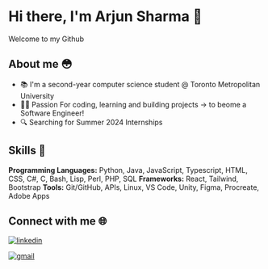 # Hi there, I'm Arjun Sharma 👋
Welcome to my Github 

## About me 😳

- 📚 I'm a second-year computer science student @ Toronto Metropolitan University 
- 👨‍💻 Passion For coding, learning and building projects -> to beome a Software Engineer!
- 🔍 Searching for Summer 2024 Internships


## Skills 👾

**Programming Languages:** Python, Java, JavaScript, Typescript, HTML, CSS, C#, C, Bash, Lisp, Perl, PHP, SQL
**Frameworks:** React, Tailwind, Bootstrap
**Tools:** Git/GitHub, APIs, Linux, VS Code, Unity, Figma, Procreate, Adobe Apps

## Connect with me 🌐

[![linkedin](https://img.shields.io/badge/linkedin-0A66C2?style=for-the-badge&logo=linkedin&logoColor=white)](http://www.linkedin.com/in/arjunsharma0510)


[![gmail](https://img.shields.io/badge/Gmail-D14836?style=for-the-badge&logo=gmail&logoColor=white)](mailto:arjunsharma0510@gmail.com)




<!--
**arj5/arj5** is a ✨ _special_ ✨ repository because its `README.md` (this file) appears on your GitHub profile.

Here are some ideas to get you started:

 - 🔭 I’m currently working on ...
- 🌱 I’m currently learning ...
- 👯 I’m looking to collaborate on ...
- 🤔 I’m looking for help with ...
- 💬 Ask me about ...
- 📫 How to reach me: ...
- 😄 Pronouns: ...
- ⚡ Fun fact: ...
-->
